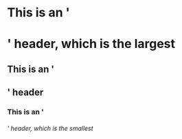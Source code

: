  # This is an '<h1>' header, which is the largest
 
## This is an '<h2>' header

### This is an '<h6>' header, which is the smallest
